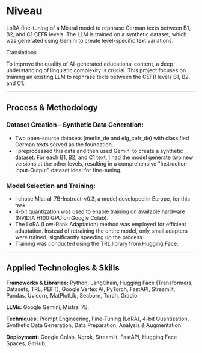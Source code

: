 # Niveau
LoRA fine-tuning of a Mistral model to rephrase German texts between B1, B2, and C1 CEFR levels. The LLM is trained on a synthetic dataset, which was generated using Gemini to create level-specific text variations.

Translations

To improve the quality of AI-generated educational content, a deep understanding of linguistic complexity is crucial. This project focuses on training an existing LLM to rephrase texts between the CEFR levels B1, B2, and C1.

---

## Process & Methodology

### Dataset Creation – Synthetic Data Generation:

- Two open-source datasets (merlin_de and elg_cefr_de) with classified German texts served as the foundation.
- I preprocessed this data and then used Gemini to create a synthetic dataset. For each B1, B2, and C1 text, I had the model generate two new versions at the other levels, resulting in a comprehensive "Instruction-Input-Output" dataset ideal for fine-tuning.

### Model Selection and Training:

- I chose Mistral-7B-Instruct-v0.3, a model developed in Europe, for this task.
- 4-bit quantization was used to enable training on available hardware (NVIDIA H100 GPU on Google Colab).
- The LoRA (Low-Rank Adaptation) method was employed for efficient adaptation. Instead of retraining the entire model, only small adapters were trained, significantly speeding up the process.
- Training was conducted using the TRL library from Hugging Face.

---

## Applied Technologies & Skills

**Frameworks & Libraries:** Python, LangChain, Hugging Face (Transformers, Datasets, TRL, PEFT), Google Vertex AI, PyTorch, FastAPI, Streamlit, Pandas, Uvicorn, MatPlotLib, Seaborn, Torch, Gradio.

**LLMs:** Google Gemini, Mistral 7B.

**Techniques:** Prompt Engineering, Fine-Tuning (LoRA), 4-bit Quantization, Synthetic Data Generation, Data Preparation, Analysis & Augmentation.

**Deployment:** Google Colab, Ngrok, Streamlit, FastAPI, Hugging Face Spaces, GitHub.
